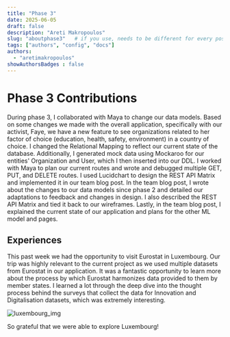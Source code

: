 ```yaml
---
title: "Phase 3"
date: 2025-06-05
draft: false
description: "Areti Makropoulos"
slug: "aboutphase3"   # if you use, needs to be different for every post
tags: ["authors", "config", "docs"]
authors:
  - "aretimakropoulos"
showAuthorsBadges : false
---
```


# Phase 3 Contributions

During phase 3, I collaborated with Maya to change our data models. Based on some changes we made with the overall application, specifically with our activist, Faye, we have a new feature to see organizations related to her factor of choice (education, health, safety, environment) in a country of choice. I changed the Relational Mapping to reflect our current state of the database. Additionally, I generated mock data using Mockaroo for our entities' Organization and User, which I then inserted into our DDL. I worked with Maya to plan our current routes and wrote and debugged multiple GET, PUT, and DELETE routes. I used Lucidchart to design the REST API Matrix and implemented it in our team blog post. In the team blog post, I wrote about the changes to our data models since phase 2 and detailed our adaptations to feedback and changes in design. I also described the REST API Matrix and tied it back to our wireframes. Lastly, in the team blog post, I explained the current state of our application and plans for the other ML model and pages. 


## Experiences

This past week we had the opportunity to visit Eurostat in Luxembourg. Our trip was highly relevant to the current project as we used multiple datasets from Eurostat in our application. It was a fantastic opportunity to learn more about the process by which Eurostat harmonizes data provided to them by member states. I learned a lot through the deep dive into the thought process behind the surveys that collect the data for Innovation and Digitalisation datasets, which was extremely interesting. 

![luxembourg_img](luxembourg.jpeg)

So grateful that we were able to explore Luxembourg!